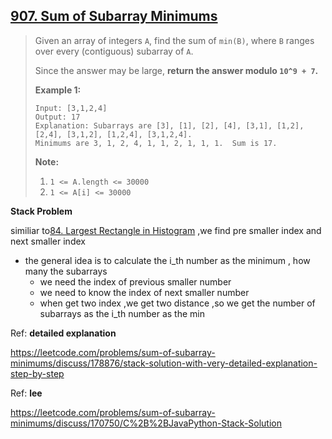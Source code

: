 ## [907. Sum of Subarray Minimums](https://leetcode-cn.com/problems/sum-of-subarray-minimums/)

> 
> Given an array of integers `A`, find the sum of `min(B)`, where `B` ranges over every (contiguous) subarray of `A`.
>
> Since the answer may be large, **return the answer modulo `10^9 + 7`.**
>
>  **Example 1:**
>
> ```
>Input: [3,1,2,4]
> Output: 17
> Explanation: Subarrays are [3], [1], [2], [4], [3,1], [1,2], [2,4], [3,1,2], [1,2,4], [3,1,2,4]. 
> Minimums are 3, 1, 2, 4, 1, 1, 2, 1, 1, 1.  Sum is 17.
> ```
> 
> **Note:**
>
>  1. `1 <= A.length <= 30000`
>2. `1 <= A[i] <= 30000`

**Stack Problem**

similiar to[84. Largest Rectangle in Histogram](https://leetcode-cn.com/problems/largest-rectangle-in-histogram/) ,we find pre smaller index and next smaller index

* the general idea is to calculate the  i_th number as the minimum  , how many the subarrays 
  * we need the index of  previous smaller number
  * we need to know the index of next smaller number
  * when get two index ,we get two distance ,so we get the number of subarrays as the i_th number as the  min 

Ref: **detailed explanation**

https://leetcode.com/problems/sum-of-subarray-minimums/discuss/178876/stack-solution-with-very-detailed-explanation-step-by-step

Ref: **lee**

https://leetcode.com/problems/sum-of-subarray-minimums/discuss/170750/C%2B%2BJavaPython-Stack-Solution



```

```

